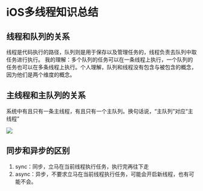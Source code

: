 # iOS多线程知识总结
## 线程和队列的关系
线程是代码执行的路径，队列则是用于保存以及管理任务的，线程负责去队列中取任务进行执行。 我的理解：多个队列的任务可以在一条线程上执行，一个队列的任务也可以在多条线程上执行。个人理解，队列和线程没有包含与被包含的概念，因为他们是两个维度的概念。

## 主线程和主队列的关系
系统中有且只有一条主线程，有且只有一个主队列。换句话说，“主队列”对应“主线程”

![](../pic/主线程和主队列.png)

## 同步和异步的区别
1. sync：同步，立马在当前线程执行任务，执行完再往下走
2. async：异步，不要求立马在当前线程执行任务，可能会开启新线程，也有可能不会。